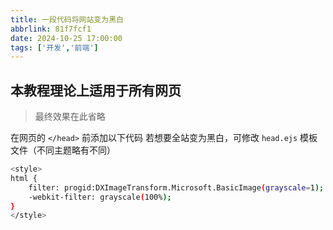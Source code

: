 ```yaml
---
title: 一段代码将网站变为黑白
abbrlink: 81f7fcf1
date: 2024-10-25 17:00:00
tags: ['开发','前端']
---
```


## 本教程理论上适用于所有网页

> 最终效果在此省略

在网页的 `</head>` 前添加以下代码
若想要全站变为黑白，可修改 `head.ejs` 模板文件（不同主题略有不同）
~~~bash
<style>
html {
    filter: progid:DXImageTransform.Microsoft.BasicImage(grayscale=1);
    -webkit-filter: grayscale(100%);
}
</style>
~~~
